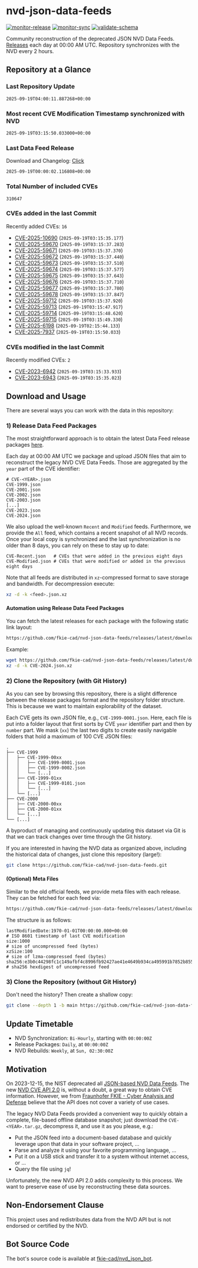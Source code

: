 # nvd-json-data-feeds

[![monitor-release](https://github.com/fkie-cad/nvd-json-data-feeds/actions/workflows/monitor_release.yml/badge.svg)](https://github.com/fkie-cad/nvd-json-data-feeds/actions/workflows/monitor_release.yml)
[![monitor-sync](https://github.com/fkie-cad/nvd-json-data-feeds/actions/workflows/monitor_sync.yml/badge.svg)](https://github.com/fkie-cad/nvd-json-data-feeds/actions/workflows/monitor_sync.yml)
[![validate-schema](https://github.com/fkie-cad/nvd-json-data-feeds/actions/workflows/validate_schema.yml/badge.svg)](https://github.com/fkie-cad/nvd-json-data-feeds/actions/workflows/validate_schema.yml)

Community reconstruction of the deprecated JSON NVD Data Feeds.
[Releases](https://github.com/fkie-cad/nvd-json-data-feeds/releases/latest) each day at 00:00 AM UTC.
Repository synchronizes with the NVD every 2 hours.

## Repository at a Glance

### Last Repository Update

```plain
2025-09-19T04:00:11.887268+00:00
```

### Most recent CVE Modification Timestamp synchronized with NVD

```plain
2025-09-19T03:15:50.033000+00:00
```

### Last Data Feed Release

Download and Changelog: [Click](https://github.com/fkie-cad/nvd-json-data-feeds/releases/latest)

```plain
2025-09-19T00:00:02.116808+00:00
```

### Total Number of included CVEs

```plain
310647
```

### CVEs added in the last Commit

Recently added CVEs: `16`

- [CVE-2025-10690](CVE-2025/CVE-2025-106xx/CVE-2025-10690.json) (`2025-09-19T03:15:35.177`)
- [CVE-2025-59670](CVE-2025/CVE-2025-596xx/CVE-2025-59670.json) (`2025-09-19T03:15:37.283`)
- [CVE-2025-59671](CVE-2025/CVE-2025-596xx/CVE-2025-59671.json) (`2025-09-19T03:15:37.370`)
- [CVE-2025-59672](CVE-2025/CVE-2025-596xx/CVE-2025-59672.json) (`2025-09-19T03:15:37.440`)
- [CVE-2025-59673](CVE-2025/CVE-2025-596xx/CVE-2025-59673.json) (`2025-09-19T03:15:37.510`)
- [CVE-2025-59674](CVE-2025/CVE-2025-596xx/CVE-2025-59674.json) (`2025-09-19T03:15:37.577`)
- [CVE-2025-59675](CVE-2025/CVE-2025-596xx/CVE-2025-59675.json) (`2025-09-19T03:15:37.643`)
- [CVE-2025-59676](CVE-2025/CVE-2025-596xx/CVE-2025-59676.json) (`2025-09-19T03:15:37.710`)
- [CVE-2025-59677](CVE-2025/CVE-2025-596xx/CVE-2025-59677.json) (`2025-09-19T03:15:37.780`)
- [CVE-2025-59678](CVE-2025/CVE-2025-596xx/CVE-2025-59678.json) (`2025-09-19T03:15:37.847`)
- [CVE-2025-59712](CVE-2025/CVE-2025-597xx/CVE-2025-59712.json) (`2025-09-19T03:15:37.920`)
- [CVE-2025-59713](CVE-2025/CVE-2025-597xx/CVE-2025-59713.json) (`2025-09-19T03:15:47.917`)
- [CVE-2025-59714](CVE-2025/CVE-2025-597xx/CVE-2025-59714.json) (`2025-09-19T03:15:48.620`)
- [CVE-2025-59715](CVE-2025/CVE-2025-597xx/CVE-2025-59715.json) (`2025-09-19T03:15:49.330`)
- [CVE-2025-6198](CVE-2025/CVE-2025-61xx/CVE-2025-6198.json) (`2025-09-19T02:15:44.133`)
- [CVE-2025-7937](CVE-2025/CVE-2025-79xx/CVE-2025-7937.json) (`2025-09-19T03:15:50.033`)


### CVEs modified in the last Commit

Recently modified CVEs: `2`

- [CVE-2023-6942](CVE-2023/CVE-2023-69xx/CVE-2023-6942.json) (`2025-09-19T03:15:33.933`)
- [CVE-2023-6943](CVE-2023/CVE-2023-69xx/CVE-2023-6943.json) (`2025-09-19T03:15:35.023`)


## Download and Usage

There are several ways you can work with the data in this repository:

### 1) Release Data Feed Packages

The most straightforward approach is to obtain the latest Data Feed release packages [here](https://github.com/fkie-cad/nvd-json-data-feeds/releases/latest).

Each day at 00:00 AM UTC we package and upload JSON files that aim to reconstruct the legacy NVD CVE Data Feeds.
Those are aggregated by the `year` part of the CVE identifier:

```
# CVE-<YEAR>.json
CVE-1999.json
CVE-2001.json
CVE-2002.json
CVE-2003.json
[...]
CVE-2023.json
CVE-2024.json
```

We also upload the well-known `Recent` and `Modified` feeds.
Furthermore, we provide the `All` feed, which contains a recent snapshot of all NVD records.
Once your local copy is synchronized and the last synchronization is no older than 8 days, you can rely on these to stay up to date:

```plain
CVE-Recent.json   # CVEs that were added in the previous eight days
CVE-Modified.json # CVEs that were modified or added in the previous eight days
```

Note that all feeds are distributed in `xz`-compressed format to save storage and bandwidth.
For decompression execute:

```sh
xz -d -k <feed>.json.xz
```

#### Automation using Release Data Feed Packages

You can fetch the latest releases for each package with the following static link layout:

```sh
https://github.com/fkie-cad/nvd-json-data-feeds/releases/latest/download/CVE-<YEAR>.json.xz
```

Example:

```sh
wget https://github.com/fkie-cad/nvd-json-data-feeds/releases/latest/download/CVE-2024.json.xz
xz -d -k CVE-2024.json.xz
```

### 2) Clone the Repository (with Git History)

As you can see by browsing this repository, there is a slight difference between the release packages format and the repository folder structure.
This is because we want to maintain explorability of the dataset.

Each CVE gets its own JSON file, e.g., `CVE-1999-0001.json`.
Here, each file is put into a folder layout that first sorts by CVE `year` identifier part and then by `number` part.
We mask (`xx`) the last two digits to create easily navigable folders that hold a maximum of 100 CVE JSON files:

```plain
.
├── CVE-1999
│   ├── CVE-1999-00xx
│   │   ├── CVE-1999-0001.json
│   │   ├── CVE-1999-0002.json
│   │   └── [...]
│   ├── CVE-1999-01xx
│   │   ├── CVE-1999-0101.json
│   │   └── [...]
│   └── [...]
├── CVE-2000
│   ├── CVE-2000-00xx
│   ├── CVE-2000-01xx
│   └── [...]
└── [...]
```

A byproduct of managing and continuously updating this dataset via Git is that we can track changes over time through the Git history.

If you are interested in having the NVD data as organized above, including the historical data of changes, just clone this repository (large!):

```sh
git clone https://github.com/fkie-cad/nvd-json-data-feeds.git
```

#### (Optional) Meta Files

Similar to the old official feeds, we provide meta files with each release. They can be fetched for each feed via:

```sh
https://github.com/fkie-cad/nvd-json-data-feeds/releases/latest/download/CVE-<YEAR>.meta
```

The structure is as follows:

```plain
lastModifiedDate:1970-01-01T00:00:00.000+00:00                          # ISO 8601 timestamp of last CVE modification
size:1000                                                               # size of uncompressed feed (bytes)
xzSize:100                                                              # size of lzma-compressed feed (bytes)
sha256:e3b0c44298fc1c149afbf4c8996fb92427ae41e4649b934ca495991b7852b855 # sha256 hexdigest of uncompressed feed
```

### 3) Clone the Repository (without Git History)

Don't need the history? Then create a shallow copy:

```sh
git clone --depth 1 -b main https://github.com/fkie-cad/nvd-json-data-feeds.git
```


## Update Timetable

* NVD Synchronization: `Bi-Hourly`, starting with `00:00:00Z`
* Release Packages: `Daily`, at `00:00:00Z`
* NVD Rebuilds: `Weekly`, at `Sun, 02:30:00Z`


## Motivation

On 2023-12-15, the NIST deprecated all [JSON-based NVD Data Feeds](https://nvd.nist.gov/vuln/data-feeds#divRetirementBanner-1).
The new [NVD CVE API 2.0](https://nvd.nist.gov/developers/vulnerabilities) is, without a doubt, a great way to obtain CVE information.
However, we from [Fraunhofer FKIE - Cyber Analysis and Defense](https://www.fkie.fraunhofer.de/en/departments/cad.html) believe that the API does not cover a variety of use cases.

The legacy NVD Data Feeds provided a convenient way to quickly obtain a complete, file-based offline database snapshot; just download the `CVE-<YEAR>.tar.gz`, decompress it, and use it as you please, e.g.:

- Put the JSON feed into a document-based database and quickly leverage upon that data in your software project, ...
- Parse and analyze it using your favorite programming language, ...
- Put it on a USB stick and transfer it to a system without internet access, or ...
- Query the file using `jq`!

Unfortunately, the new NVD API 2.0 adds complexity to this process.
We want to preserve ease of use by reconstructing these data sources.

## Non-Endorsement Clause

This project uses and redistributes data from the NVD API but is not endorsed or certified by the NVD.

## Bot Source Code

The bot's source code is available at [fkie-cad/nvd\_json\_bot](https://github.com/fkie-cad/nvd_json_bot).
